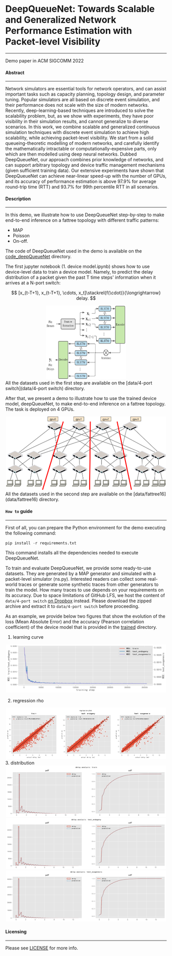 # DeepQueueNet: Towards Scalable and Generalized Network Performance Estimation with Packet-level Visibility
---

Demo paper in ACM SIGCOMM 2022


#### Abstract 
---
Network simulators are essential tools for network operators, and can assist important tasks such as capacity planning, topology design, and parameter tuning. Popular simulators are all based on discrete event simulation, and their performance does not scale with the size of modern networks. Recently, deep-learning-based techniques are introduced to solve the scalability problem, but, as we show with experiments, they have poor visibility in their simulation results, and cannot generalize to diverse scenarios. In this work, we combine scalable and generalized continuous simulation techniques with discrete event simulation to achieve high scalability, while achieving packet-level visibility. We start from a solid queueing-theoretic modelling of modern networks, and carefully identify the mathematically intractable or computationally-expensive parts, only which are then modelled using deep neural networks. Dubbed DeepQueueNet, our approach combines prior knowledge of networks, and can support arbitrary topology and device traffic management mechanisms (given sufficient training data). Our extensive experiments have shown that DeepQueueNet can achieve near-linear speed-up with the number of GPUs, and its accuracy of performance estimation is above 97.9% for average round-trip time (RTT) and 93.7% for 99th percentile RTT in all scenarios.


#### Description
---
In this demo, we illustrate how to use DeepQueueNet step-by-step to make end-to-end inference on a fattree topology with different traffic patterns:
- MAP
- Poisson
- On-off. 

The code of DeepQueueNet used in the demo is available on the [code_deepQueueNet](./code_deepQueueNet) directory. 

The first jupyter notebook (1. device model.ipynb) shows how to use device-level data to train a device model.  Namely, to predict the delay distribution of a packet given the past T time steps' information when it arrives at a N-port switch:

$$
[x_{t-T+1}, x_{t-T+1}, \cdots, x_t]\stackrel{f(\cdot)}{\longrightarrow} delay.
$$

<div align="center">
<img src="./assets/nodearch.png" alt="device_node"  width="250" height="230">
</div>
All the datasets used in the first step are available on the [data/4-port switch](data/4-port switch) directory. 

After that, we present a demo to illustrate how to use the trained device model, deepQueueNet, to make end-to-end inference on a fattree topology. The task is deployed on 4 GPUs. 


<div align="center">
<img src="./assets/deploy.png" alt="deplo"  width="500" height="230">
</div>
All the datasets used in the second step are available on the [data/fattree16](data/fattree16) directory. 




#### `How to` guide
---
First of all, you can prepare the Python environment for the demo executing the following command:
```python
pip install -r requirements.txt
```
This command installs all the dependencies needed to execute DeepQueueNet.


To train and evaluate DeepQueueNet,  we provide some ready-to-use datasets. They are generated by a MAP generator and  simulated with a packet-level simulator (ns.py). Interested readers can collect some real-world traces or generate some synthetic traces from other generators to train the model.  How many traces to use depends on your requirements on its accuracy. Due to space limitations of GitHub LFS, we host the content of `data/4-port switch` [on Dropbox](https://www.dropbox.com/s/qb56jp3zsmjcevp/4-port%20switch.zip?dl=0) instead. Please download the zipped archive and extract it to `data/4-port switch` before proceeding.

As an example, we provide below two figures that show the evolution of the loss (Mean Absolute Error) and the accuracy (Pearson correlation coefficient) of the device model that is provided in the [trained](./trained) directory.

1. learning curve

<div align="center">
<img src="./assets/learning_curve.png" alt="learning_curve"  width="500" height="150">
</div>

2. regression rho

<div align="center">
<img src="./assets/regression.png" alt="rho"  width="500" height="160">
</div>
3. distribution

<div align="center">
<img src="./assets/train.png" alt="dist_train"  width="500" height="160">
</div>
<div align="center">
<img src="./assets/test_endogeny.png" alt="dist_test1"  width="500" height="160">
</div>
<div align="center">
<img src="./assets/test_exogenesis.png" alt="dist_test2"  width="500" height="160">
</div>


#### Licensing
---
Please see [LICENSE](./LICENSE.txt) for more info.
